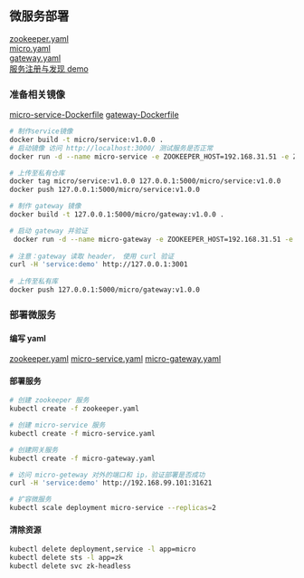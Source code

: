 ## 微服务部署

[zookeeper.yaml](config/zookeeper.yaml)  
[micro.yaml](config/zookeeper.yaml)  
[gateway.yaml](config/gateway.yaml)  
[服务注册与发现 demo](../../registry-discovery/registry-discovery.md)

### 准备相关镜像

[micro-service-Dockerfile](project/service/Dockerfile)
[gateway-Dockerfile](project/gatewat/Dockerfile)

```bash
# 制作service镜像
docker build -t micro/service:v1.0.0 .
# 启动镜像 访问 http://localhost:3000/ 测试服务是否正常
docker run -d --name micro-service -e ZOOKEEPER_HOST=192.168.31.51 -e ZOOKEEPER_PORT=2181 -p:3000:4000  micro/service:v1.0.0

# 上传至私有仓库
docker tag micro/service:v1.0.0 127.0.0.1:5000/micro/service:v1.0.0
docker push 127.0.0.1:5000/micro/service:v1.0.0

# 制作 gateway 镜像
docker build -t 127.0.0.1:5000/micro/gateway:v1.0.0 .

# 启动 gateway 并验证 
 docker run -d --name micro-gateway -e ZOOKEEPER_HOST=192.168.31.51 -e ZOOKEEPER_PORT=2181 -p 3001:3000 127.0.0.1:5000/micro/gateway:v1.0.0
 
# 注意：gateway 读取 header， 使用 curl 验证
curl -H 'service:demo' http://127.0.0.1:3001
 
# 上传至私有库
docker push 127.0.0.1:5000/micro/gateway:v1.0.0
```

### 部署微服务

#### 编写 yaml
[zookeeper.yaml](config/zookeeper.yaml)
[micro-service.yaml](config/micro-service.yaml)
[micro-gateway.yaml](config/micro-gateway.yaml)

#### 部署服务
```bash
# 创建 zookeeper 服务
kubectl create -f zookeeper.yaml

# 创建 micro-service 服务
kubectl create -f micro-service.yaml

# 创建网关服务
kubectl create -f micro-gateway.yaml

# 访问 micro-geteway 对外的端口和 ip，验证部署是否成功
curl -H 'service:demo' http://192.168.99.101:31621

# 扩容微服务
kubectl scale deployment micro-service --replicas=2
```

#### 清除资源
```bash
kubectl delete deployment,service -l app=micro
kubectl delete sts -l app=zk
kubectl delete svc zk-headless
```




